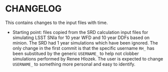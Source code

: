 # CHANGELOG

This contains changes to the input files with time.

- Starting point: files copied from the SRD calculation input files for simulating LSST SNIa  for 10 year WFD and 10 year DDFs based on minion. The SRD had 1 year simulations which have been ignored. The only change in the first commit is that the specific username `RH_` has been substitued by the generic `USERNAME_` to help not clobber simulations performed by Renee Hlozek. The user is expected to change `USERNAME_` to something more personal and easy to identify. 

